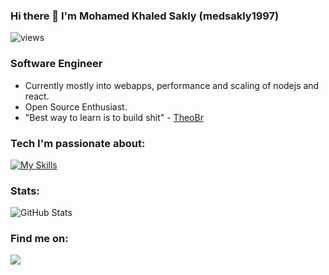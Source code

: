 ### Hi there 👋 I'm Mohamed Khaled Sakly (medsakly1997)

<p align="left"> <img src="https://komarev.com/ghpvc/?username=medsakly1997" alt="views" /> </p>

### Software Engineer

*   Currently mostly into webapps, performance and scaling of nodejs and react. 
*   Open Source Enthusiast.
*   "Best way to learn is to build shit" - [TheoBr](https://www.twitter.com/t3dotgg)

### Tech I'm passionate about:

[![My Skills](https://skillicons.dev/icons?i=js,ts,react,nextjs,tailwindcss,nodejs,docker,redis,wasm)](#)

### Stats:

![GitHub Stats](https://github-readme-stats.vercel.app/api?username=medsakly1997&theme=radical)


### Find me on:

<a href="https://www.linkedin.com/in/sakly-mohamed-khaled-01a6b521b/" target="_blank">
<img src="https://img.shields.io/badge/linkedin%20-%2314354C.svg?&style=for-the-badge&logo=linkedin&logoColor=white"/>
</a>

<!---
saklyy0123/saklyy0123 is a ✨ special ✨ repository because its `README.md` (this file) appears on your GitHub profile.
You can click the Preview link to take a look at your changes.
--->

